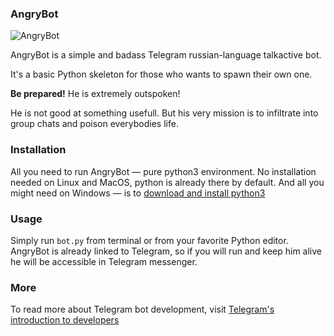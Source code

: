 ### AngryBot

![AngryBot](https://image.ibb.co/fLHjtv/AngryBot.jpg)



AngryBot is a simple and badass Telegram russian-language talkactive bot.

It's a basic Python skeleton for those who wants to spawn their own one.

__Be prepared!__ He is extremely outspoken!

He is not good at something usefull. But his very mission is to infiltrate into group chats and poison everybodies life. 


### Installation

All you need to run AngryBot — pure python3 environment. No installation needed on Linux and MacOS, python is already there by default. And all you might need on Windows — is to [download and install python3](https://www.python.org/downloads/)

### Usage

Simply run `bot.py` from terminal or from your favorite Python editor. AngryBot is already linked to Telegram, so if you will run and keep him alive he will be accessible in Telegram messenger.

### More

To read more about Telegram bot development, visit [Telegram's introduction to developers](https://core.telegram.org/bots)